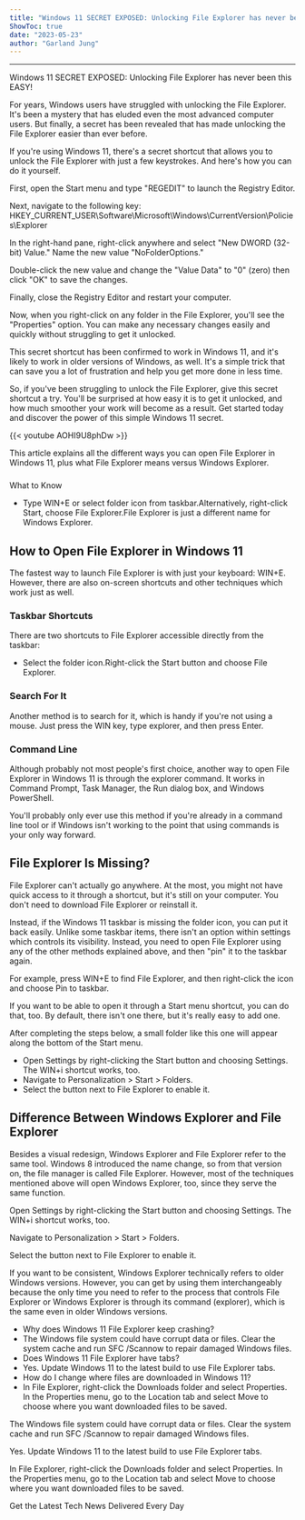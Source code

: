 ```yaml
---
title: "Windows 11 SECRET EXPOSED: Unlocking File Explorer has never been this EASY!"
ShowToc: true 
date: "2023-05-23"
author: "Garland Jung"
---
```

*****
Windows 11 SECRET EXPOSED: Unlocking File Explorer has never been this EASY!

For years, Windows users have struggled with unlocking the File Explorer. It's been a mystery that has eluded even the most advanced computer users. But finally, a secret has been revealed that has made unlocking the File Explorer easier than ever before.

If you're using Windows 11, there's a secret shortcut that allows you to unlock the File Explorer with just a few keystrokes. And here's how you can do it yourself.

First, open the Start menu and type "REGEDIT" to launch the Registry Editor.

Next, navigate to the following key: HKEY_CURRENT_USER\Software\Microsoft\Windows\CurrentVersion\Policies\Explorer

In the right-hand pane, right-click anywhere and select "New DWORD (32-bit) Value." Name the new value "NoFolderOptions."

Double-click the new value and change the "Value Data" to "0" (zero) then click "OK" to save the changes.

Finally, close the Registry Editor and restart your computer.

Now, when you right-click on any folder in the File Explorer, you'll see the "Properties" option. You can make any necessary changes easily and quickly without struggling to get it unlocked.

This secret shortcut has been confirmed to work in Windows 11, and it's likely to work in older versions of Windows, as well. It's a simple trick that can save you a lot of frustration and help you get more done in less time.

So, if you've been struggling to unlock the File Explorer, give this secret shortcut a try. You'll be surprised at how easy it is to get it unlocked, and how much smoother your work will become as a result. Get started today and discover the power of this simple Windows 11 secret.

{{< youtube AOHI9U8phDw >}} 




This article explains all the different ways you can open File Explorer in Windows 11, plus what File Explorer means versus Windows Explorer.

 
### 
What to Know
 
- Type WIN+E or select folder icon from taskbar.Alternatively, right-click Start, choose File Explorer.File Explorer is just a different name for Windows Explorer.

 
##   How to Open File Explorer in Windows 11  
 

The fastest way to launch File Explorer is with just your keyboard: WIN+E. However, there are also on-screen shortcuts and other techniques which work just as well.

 
###   Taskbar Shortcuts  
 

There are two shortcuts to File Explorer accessible directly from the taskbar:

 
- Select the folder icon.Right-click the Start button and choose File Explorer.

 
###   Search For It  
 

Another method is to search for it, which is handy if you're not using a mouse. Just press the WIN key, type explorer, and then press Enter.

 
###   Command Line  
 

Although probably not most people's first choice, another way to open File Explorer in Windows 11 is through the explorer command. It works in Command Prompt, Task Manager, the Run dialog box, and Windows PowerShell.

 

You'll probably only ever use this method if you're already in a command line tool or if Windows isn't working to the point that using commands is your only way forward.

 
##   File Explorer Is Missing?  
 

File Explorer can't actually go anywhere. At the most, you might not have quick access to it through a shortcut, but it's still on your computer. You don't need to download File Explorer or reinstall it.

 

Instead, if the Windows 11 taskbar is missing the folder icon, you can put it back easily. Unlike some taskbar items, there isn't an option within settings which controls its visibility. Instead, you need to open File Explorer using any of the other methods explained above, and then "pin" it to the taskbar again.

 

For example, press WIN+E to find File Explorer, and then right-click the icon and choose Pin to taskbar.

 

If you want to be able to open it through a Start menu shortcut, you can do that, too. By default, there isn't one there, but it's really easy to add one.

 

After completing the steps below, a small folder like this one will appear along the bottom of the Start menu.

 
- Open Settings by right-clicking the Start button and choosing Settings. The WIN+i shortcut works, too.
 - Navigate to Personalization > Start > Folders.
 - Select the button next to File Explorer to enable it.

 
##   Difference Between Windows Explorer and File Explorer  
 

Besides a visual redesign, Windows Explorer and File Explorer refer to the same tool. Windows 8 introduced the name change, so from that version on, the file manager is called File Explorer. However, most of the techniques mentioned above will open Windows Explorer, too, since they serve the same function.

 

Open Settings by right-clicking the Start button and choosing Settings. The WIN+i shortcut works, too.

 

Navigate to Personalization > Start > Folders.

 

Select the button next to File Explorer to enable it.

 

If you want to be consistent, Windows Explorer technically refers to older Windows versions. However, you can get by using them interchangeably because the only time you need to refer to the process that controls File Explorer or Windows Explorer is through its command (explorer), which is the same even in older Windows versions.

 
- Why does Windows 11 File Explorer keep crashing?
 - The Windows file system could have corrupt data or files. Clear the system cache and run SFC /Scannow to repair damaged Windows files.
 - Does Windows 11 File Explorer have tabs?
 - Yes. Update Windows 11 to the latest build to use File Explorer tabs.
 - How do I change where files are downloaded in Windows 11?
 - In File Explorer, right-click the Downloads folder and select Properties. In the Properties menu, go to the Location tab and select Move to choose where you want downloaded files to be saved.

 
The Windows file system could have corrupt data or files. Clear the system cache and run SFC /Scannow to repair damaged Windows files.
 
Yes. Update Windows 11 to the latest build to use File Explorer tabs.
 
In File Explorer, right-click the Downloads folder and select Properties. In the Properties menu, go to the Location tab and select Move to choose where you want downloaded files to be saved.
 

Get the Latest Tech News Delivered Every Day





